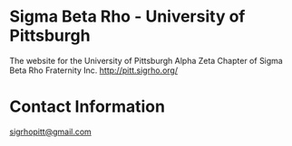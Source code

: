 # Sigma Beta Rho - University of Pittsburgh
The website for the University of Pittsburgh Alpha Zeta Chapter of Sigma Beta Rho Fraternity Inc.
http://pitt.sigrho.org/

# Contact Information
sigrhopitt@gmail.com
